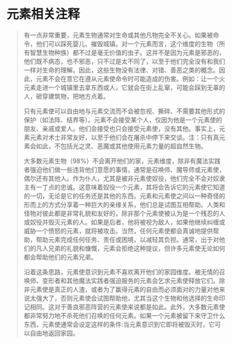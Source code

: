 # 元素相关注释

> 有一点非常重要，元素生物通常对生命或其他凡物完全不关心。如果被命令，他们可以踩死婴儿、摧毁城镇。对一个元素而言，这个维度的生物（所有智慧生物种族）都不过是毫无价值的虫子。这并不是因为元素是邪恶的，他们既不病态，也不邪恶，只不过是太不同了，以至于他们完全没有和我们一样对生命的理解。因此，这些生物没有法律、对错、善恶之类的概念。因此，元素不会在意它在遵从元素使命令时可能造成的伤害。例如：让一个火元素走进一个城镇里去拿东西或人，它就会在街上乱窜，可能会踩到无辜的人，砸穿建筑物，把地方点着。
>
> 只有元素使可以自由地与元素交流而不会被忽视、撕碎、不需要其他形式的保护（如法阵、结界等）。元素不会接受某个人，仅因为他是一个元素使的朋友、亲戚或爱人。他们会接受也只会接受元素使，没有其他。事实上，元素元素对术士非常友好，以至于他们会在屠杀中停下来交谈。注：只有真元素会如此，不包括光之灵、恶魔或其他使用元素力量的超自然生物。
>
> 大多数元素生物（98%）不会离开他们的家，元素维度，除非有魔法实践者强迫他们做一些违背他们意愿的事情，通常是召唤师、魔导师或元素使，偶尔还有其他人。作为仆人，尤其是被非元素使奴役，他们完全不会对奴隶主有一丁点的忠诚。这意味着奴役一个元素，其将会告诉它的元素使它知道的一切，无论是它的任务还是其他的东西。元素和元素使之间以一种奇怪的形而上的方式分享着一种巨大的亲缘关系，他们总是试图互相帮助。人类和怪物对彼此都是非常礼貌和友好的，除非那个元素使被认为是一个残忍的人或奴役并毁灭元素的人。如果是后者，他将被视为敌人，如果他继续纠缠或威胁一个愤怒的元素，就将被攻击。当然，任何元素使都会真诚地提供帮助，帮助元素完成任何任务、责任或困境，以减轻其负担。通常，出于对他们的凡人兄弟的礼貌和慷慨，元素会拒绝这种提议，但许多元素使无论如何都会帮助他们的元素兄弟。
>
> 沿着这条思路，元素使意识到元素不喜欢离开他们的家园维度。被无情的召唤师、变形者和其他魔法实践者强迫服务的元素会乞求元素使释放它们。除非元素使是真正的人渣，或者为了赢得元素的自由而必须面对的力量对他来说太强大了，否则元素使会试图帮助他，尤其当这个生物和他选择的生命印记相同。这对于善良邪恶阵营的元素使来说都是如此。此外，大多数元素使都非常努力地不杀死他们召唤的任何元素。如果一个元素被留下来守卫什么东西，元素使通常会设定这样的条件:当元素意识到它即将被毁灭时，它可以自由地返回家园。
